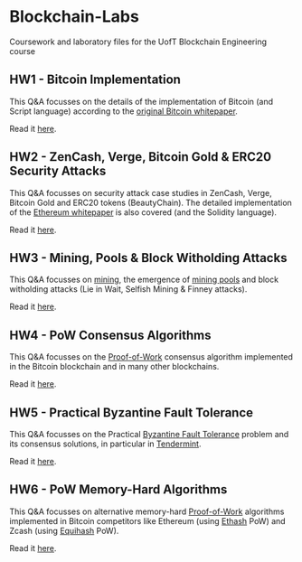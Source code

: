 # Blockchain-Labs
Coursework and laboratory files for the UofT Blockchain Engineering course

## HW1 - Bitcoin Implementation
This Q&A focusses on the details of the implementation of Bitcoin (and Script language) according to the [original Bitcoin whitepaper](https://bitcoin.org/bitcoin.pdf).

Read it [here](https://github.com/PsiPhiTheta/Blockchain-Labs/blob/master/hw/hw1/Homework1.pdf).

## HW2 - ZenCash, Verge, Bitcoin Gold & ERC20 Security Attacks
This Q&A focusses on security attack case studies in ZenCash, Verge, Bitcoin Gold and ERC20 tokens (BeautyChain). The detailed implementation of the [Ethereum whitepaper](https://github.com/ethereum/wiki/wiki/White-Paper) is also covered (and the Solidity language). 

Read it [here](https://github.com/PsiPhiTheta/Blockchain-Labs/blob/master/hw/hw2/Homework2.pdf).

## HW3 - Mining, Pools & Block Witholding Attacks
This Q&A focusses on [mining](https://en.wikipedia.org/wiki/Cryptocurrency#Mining), the emergence of [mining pools](https://en.wikipedia.org/wiki/Mining_pool) and block witholding attacks (Lie in Wait, Selfish Mining & Finney attacks).

Read it [here](https://github.com/PsiPhiTheta/Blockchain-Labs/blob/master/hw/hw3/Homework3.pdf).

## HW4 - PoW Consensus Algorithms
This Q&A focusses on the [Proof-of-Work](https://en.wikipedia.org/wiki/Proof-of-work_system) consensus algorithm implemented in the Bitcoin blockchain and in many other blockchains.

Read it [here](https://github.com/PsiPhiTheta/Blockchain-Labs/blob/master/hw/hw4/Homework4.pdf).

## HW5 - Practical Byzantine Fault Tolerance
This Q&A focusses on the Practical [Byzantine Fault Tolerance](https://en.wikipedia.org/wiki/Byzantine_fault_tolerance) problem and its consensus solutions, in particular in [Tendermint](https://tendermint.com/static/docs/tendermint.pdf). 

Read it [here](https://github.com/PsiPhiTheta/Blockchain-Labs/blob/master/hw/hw5/Homework5.pdf).

## HW6 - PoW Memory-Hard Algorithms
This Q&A focusses on alternative memory-hard [Proof-of-Work](https://en.wikipedia.org/wiki/Proof-of-work_system) algorithms implemented in Bitcoin competitors like Ethereum (using [Ethash](https://en.wikipedia.org/wiki/Ethash) PoW) and Zcash (using [Equihash](https://en.wikipedia.org/wiki/Equihash) PoW).

Read it [here](https://github.com/PsiPhiTheta/Blockchain-Labs/blob/master/hw/hw6/Homework6.pdf).
